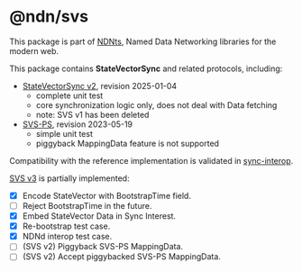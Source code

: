 # @ndn/svs

This package is part of [NDNts](https://yoursunny.com/p/NDNts/), Named Data Networking libraries for the modern web.

This package contains **StateVectorSync** and related protocols, including:

* [StateVectorSync v2](https://named-data.github.io/StateVectorSync/Specification.html), revision 2025-01-04
  * complete unit test
  * core synchronization logic only, does not deal with Data fetching
  * note: SVS v1 has been deleted
* [SVS-PS](https://named-data.github.io/StateVectorSync/PubSubSpec.html), revision 2023-05-19
  * simple unit test
  * piggyback MappingData feature is not supported

Compatibility with the reference implementation is validated in [sync-interop](../../integ/sync-interop).

[SVS v3](https://github.com/named-data/StateVectorSync/pull/15) is partially implemented:

* [X] Encode StateVector with BootstrapTime field.
* [ ] Reject BootstrapTime in the future.
* [X] Embed StateVector Data in Sync Interest.
* [X] Re-bootstrap test case.
* [X] NDNd interop test case.
* [ ] (SVS v2) Piggyback SVS-PS MappingData.
* [ ] (SVS v2) Accept piggybacked SVS-PS MappingData.
